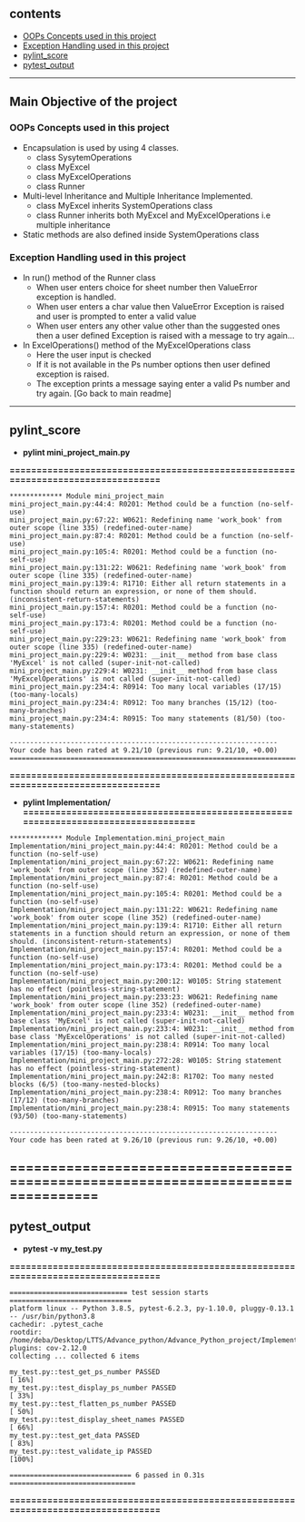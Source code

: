 ## contents

* [OOPs Concepts used in this project](#OOPs-Concepts-used-in-this-project)
* [Exception Handling used in this project](#Exception-Handling-used-in-this-project)
* [pylint_score](#pylint_score)
* [pytest_output](#pytest_output)

----
## Main Objective of the project
### OOPs Concepts used in this project
* Encapsulation is used by using 4 classes.
    * class SysytemOperations
    * class MyExcel
    * class MyExcelOperations
    * class Runner
* Multi-level Inheritance and Multiple Inheritance Implemented.
    * class MyExcel inherits SystemOperations class
    * class Runner inherits both MyExcel and MyExcelOperations i.e multiple inheritance
* Static methods are also defined inside SystemOperations class

### Exception Handling used in this project
* In run() method of the Runner class
    * When user enters choice for sheet number then ValueError exception is handled.
    * When user enters a char value then ValueError Exception is raised and user is prompted to enter a valid value
    * When user enters any other value other than the suggested ones then a user defined Exception is raised with a message to try again...
* In ExcelOperations() method of the MyExcelOperations class
    * Here the user input is checked
    * If it is not available in the Ps number options then user defined exception is raised.
    * The exception prints a message saying enter a valid Ps number and try again.
[Go back to main readme]
----
## pylint_score

* **pylint mini_project_main.py**

**=================================================================================**
```
************* Module mini_project_main
mini_project_main.py:44:4: R0201: Method could be a function (no-self-use)
mini_project_main.py:67:22: W0621: Redefining name 'work_book' from outer scope (line 335) (redefined-outer-name)
mini_project_main.py:87:4: R0201: Method could be a function (no-self-use)
mini_project_main.py:105:4: R0201: Method could be a function (no-self-use)
mini_project_main.py:131:22: W0621: Redefining name 'work_book' from outer scope (line 335) (redefined-outer-name)
mini_project_main.py:139:4: R1710: Either all return statements in a function should return an expression, or none of them should. (inconsistent-return-statements)
mini_project_main.py:157:4: R0201: Method could be a function (no-self-use)
mini_project_main.py:173:4: R0201: Method could be a function (no-self-use)
mini_project_main.py:229:23: W0621: Redefining name 'work_book' from outer scope (line 335) (redefined-outer-name)
mini_project_main.py:229:4: W0231: __init__ method from base class 'MyExcel' is not called (super-init-not-called)
mini_project_main.py:229:4: W0231: __init__ method from base class 'MyExcelOperations' is not called (super-init-not-called)
mini_project_main.py:234:4: R0914: Too many local variables (17/15) (too-many-locals)
mini_project_main.py:234:4: R0912: Too many branches (15/12) (too-many-branches)
mini_project_main.py:234:4: R0915: Too many statements (81/50) (too-many-statements)

------------------------------------------------------------------
Your code has been rated at 9.21/10 (previous run: 9.21/10, +0.00)
=================================================================================
```
**=================================================================================**

* **pylint Implementation/**
**==================================================================================**
```
************* Module Implementation.mini_project_main
Implementation/mini_project_main.py:44:4: R0201: Method could be a function (no-self-use)
Implementation/mini_project_main.py:67:22: W0621: Redefining name 'work_book' from outer scope (line 352) (redefined-outer-name)
Implementation/mini_project_main.py:87:4: R0201: Method could be a function (no-self-use)
Implementation/mini_project_main.py:105:4: R0201: Method could be a function (no-self-use)
Implementation/mini_project_main.py:131:22: W0621: Redefining name 'work_book' from outer scope (line 352) (redefined-outer-name)
Implementation/mini_project_main.py:139:4: R1710: Either all return statements in a function should return an expression, or none of them should. (inconsistent-return-statements)
Implementation/mini_project_main.py:157:4: R0201: Method could be a function (no-self-use)
Implementation/mini_project_main.py:173:4: R0201: Method could be a function (no-self-use)
Implementation/mini_project_main.py:200:12: W0105: String statement has no effect (pointless-string-statement)
Implementation/mini_project_main.py:233:23: W0621: Redefining name 'work_book' from outer scope (line 352) (redefined-outer-name)
Implementation/mini_project_main.py:233:4: W0231: __init__ method from base class 'MyExcel' is not called (super-init-not-called)
Implementation/mini_project_main.py:233:4: W0231: __init__ method from base class 'MyExcelOperations' is not called (super-init-not-called)
Implementation/mini_project_main.py:238:4: R0914: Too many local variables (17/15) (too-many-locals)
Implementation/mini_project_main.py:272:28: W0105: String statement has no effect (pointless-string-statement)
Implementation/mini_project_main.py:242:8: R1702: Too many nested blocks (6/5) (too-many-nested-blocks)
Implementation/mini_project_main.py:238:4: R0912: Too many branches (17/12) (too-many-branches)
Implementation/mini_project_main.py:238:4: R0915: Too many statements (93/50) (too-many-statements)

------------------------------------------------------------------
Your code has been rated at 9.26/10 (previous run: 9.26/10, +0.00)
```
**=================================================================================**
----
## pytest_output

* **pytest -v my_test.py**

**=================================================================================**
```
============================= test session starts ==============================
platform linux -- Python 3.8.5, pytest-6.2.3, py-1.10.0, pluggy-0.13.1 -- /usr/bin/python3.8
cachedir: .pytest_cache
rootdir: /home/deba/Desktop/LTTS/Advance_python/Advance_Python_project/Implementation
plugins: cov-2.12.0
collecting ... collected 6 items

my_test.py::test_get_ps_number PASSED                                    [ 16%]
my_test.py::test_display_ps_number PASSED                                [ 33%]
my_test.py::test_flatten_ps_number PASSED                                [ 50%]
my_test.py::test_display_sheet_names PASSED                              [ 66%]
my_test.py::test_get_data PASSED                                         [ 83%]
my_test.py::test_validate_ip PASSED                                      [100%]

============================== 6 passed in 0.31s ===============================
```
**=================================================================================**

